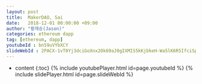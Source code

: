 ```yaml
---
layout: post
title:  MakerDAO, Sai
date:   2018-12-01 00:00:00 +09:00
author: "황재승(Jason)"
categories: ethereum dapp
tag: [ethereum, dapp]
youtubeId : bn59uVYbXCY
slideWebId : 2PACX-1vT0Yj3dciGoXnx2Ok69aJ0gIXMIS5kKjbkeH-Wa5lK6R5IfciSpySPNArfHZEp1PHqayTFA6U86tE3e
---
```

* content
{:toc}
{% include youtubePlayer.html id=page.youtubeId %}
{% include slidePlayer.html id=page.slideWebId %}
